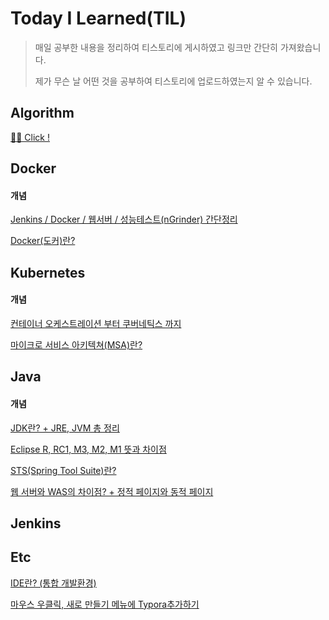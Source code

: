 # Today I Learned(TIL)

> 매일 공부한 내용을 정리하여 티스토리에 게시하였고 링크만 간단히 가져왔습니다.
> 
> 제가 무슨 날 어떤 것을 공부하여 티스토리에 업로드하였는지 알 수 있습니다.



## Algorithm

[👩‍💻 Click !](https://github.com/mymysuzy/TIL/tree/master/Algorithm)




## Docker

#### 개념

[Jenkins / Docker / 웹서버 / 성능테스트(nGrinder) 간단정리](https://pythontoomuchinformation.tistory.com/244)

[Docker(도커)란?](https://pythontoomuchinformation.tistory.com/283)







## Kubernetes

#### 개념

[컨테이너 오케스트레이션 부터 쿠버네틱스 까지](https://pythontoomuchinformation.tistory.com/284)

[마이크로 서비스 아키텍쳐(MSA)란?](https://pythontoomuchinformation.tistory.com/285?category=906431)







## Java

#### 개념

[JDK란? + JRE, JVM 총 정리](https://pythontoomuchinformation.tistory.com/277)

[Eclipse R, RC1, M3, M2, M1 뜻과 차이점](https://pythontoomuchinformation.tistory.com/278)

[STS(Spring Tool Suite)란?](https://pythontoomuchinformation.tistory.com/279)

[웹 서버와 WAS의 차이점? + 정적 페이지와 동적 페이지](https://pythontoomuchinformation.tistory.com/280)







## Jenkins



## Etc

[IDE란? (통합 개발환경)](https://pythontoomuchinformation.tistory.com/251)

[마우스 우클릭, 새로 만들기 메뉴에 Typora추가하기](https://pythontoomuchinformation.tistory.com/290?category=906431)

